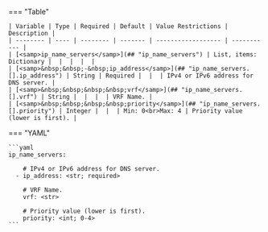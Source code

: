 <!--
  ~ Copyright (c) 2025 Arista Networks, Inc.
  ~ Use of this source code is governed by the Apache License 2.0
  ~ that can be found in the LICENSE file.
  -->
=== "Table"

    | Variable | Type | Required | Default | Value Restrictions | Description |
    | -------- | ---- | -------- | ------- | ------------------ | ----------- |
    | [<samp>ip_name_servers</samp>](## "ip_name_servers") | List, items: Dictionary |  |  |  |  |
    | [<samp>&nbsp;&nbsp;-&nbsp;ip_address</samp>](## "ip_name_servers.[].ip_address") | String | Required |  |  | IPv4 or IPv6 address for DNS server. |
    | [<samp>&nbsp;&nbsp;&nbsp;&nbsp;vrf</samp>](## "ip_name_servers.[].vrf") | String |  |  |  | VRF Name. |
    | [<samp>&nbsp;&nbsp;&nbsp;&nbsp;priority</samp>](## "ip_name_servers.[].priority") | Integer |  |  | Min: 0<br>Max: 4 | Priority value (lower is first). |

=== "YAML"

    ```yaml
    ip_name_servers:

        # IPv4 or IPv6 address for DNS server.
      - ip_address: <str; required>

        # VRF Name.
        vrf: <str>

        # Priority value (lower is first).
        priority: <int; 0-4>
    ```
